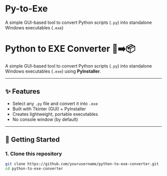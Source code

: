 # Py-to-Exe
A simple GUI-based tool to convert Python scripts (`.py`) into standalone Windows executables (`.exe`) 
# Python to EXE Converter 🐍➡️📦

A simple GUI-based tool to convert Python scripts (`.py`) into standalone Windows executables (`.exe`) using **PyInstaller**.

---

## ✨ Features
- Select any `.py` file and convert it into `.exe`
- Built with Tkinter (GUI) + PyInstaller
- Creates lightweight, portable executables
- No console window (by default)

---

## 🚀 Getting Started

### 1. Clone this repository
```bash
git clone https://github.com/yourusername/python-to-exe-converter.git
cd python-to-exe-converter
